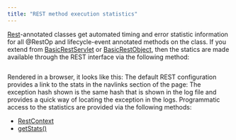 ```yaml
---
title: "REST method execution statistics"
---
```


[Rest](../apidocs/org/apache/juneau/rest/annotation/Rest.html)-annotated classes get automated timing and error statistic information for all @RestOp
and lifecycle-event annotated methods on the class.
If you extend from [BasicRestServlet](../apidocs/org/apache/juneau/rest/servlet/BasicRestServlet.html) or [BasicRestObject](../apidocs/org/apache/juneau/rest/servlet/BasicRestObject.html), then
the statics are made available through the REST interface via the following method:

```java

```
Rendered in a browser, it looks like this:
The default REST configuration provides a link to the stats in the navlinks section of the page:
The exception hash shown is the same hash that is shown in the log file and provides a quick way of locating
the exception in the logs.
Programmatic access to the statistics are provided via the following methods:
- [RestContext](../apidocs/org/apache/juneau/rest/RestContext.html)
- [getStats()](../apidocs/org/apache/juneau/rest/RestContext.html#getStats())
